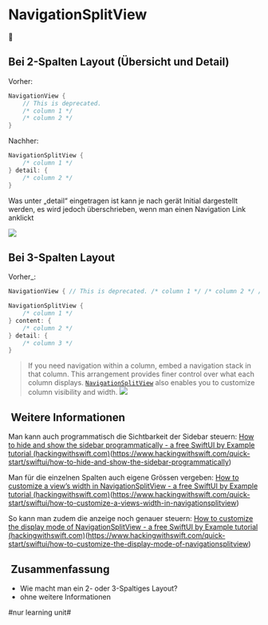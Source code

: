 # NavigationSplitView
🧭

## Bei 2-Spalten Layout (Übersicht und Detail)

Vorher:

```swift
NavigationView {
	// This is deprecated.
	/* column 1 */
	/* column 2 */
}
```

Nachher:

```swift
NavigationSplitView {
	/* column 1 */
} detail: {
	/* column 2 */
}
```

Was unter „detail“ eingetragen ist kann je nach gerät Initial dargestellt werden, es wird jedoch überschrieben, wenn man einen Navigation Link anklickt

![][image-1]

## Bei 3-Spalten Layout

Vorher\_:

```swift
NavigationView { // This is deprecated. /* column 1 */ /* column 2 */ /* column 3 */}
```

```swift
NavigationSplitView { 
	/* column 1 */
} content: { 
	/* column 2 */
} detail: {
	/* column 3 */
}
```

> If you need navigation within a column, embed a navigation stack in that column. This arrangement provides finer control over what each column displays.  [`NavigationSplitView`][1]  also enables you to customize column visibility and width.
![][image-2]

##  Weitere Informationen

Man kann auch programmatisch die Sichtbarkeit der Sidebar steuern: [How to hide and show the sidebar programmatically - a free SwiftUI by Example tutorial (hackingwithswift.com)]()(https://www.hackingwithswift.com/quick-start/swiftui/how-to-hide-and-show-the-sidebar-programmatically)


Man für die einzelnen Spalten auch eigene Grössen vergeben: [How to customize a view’s width in NavigationSplitView - a free SwiftUI by Example tutorial (hackingwithswift.com)]()(https://www.hackingwithswift.com/quick-start/swiftui/how-to-customize-a-views-width-in-navigationsplitview)

So kann man zudem die anzeige noch genauer steuern: [How to customize the display mode of NavigationSplitView - a free SwiftUI by Example tutorial (hackingwithswift.com)]()(https://www.hackingwithswift.com/quick-start/swiftui/how-to-customize-the-display-mode-of-navigationsplitview)


##  Zusammenfassung
- Wie macht man ein 2- oder 3-Spaltiges Layout?
- ohne weitere Informationen



[1]:	https://developer.apple.com/documentation/swiftui/navigationsplitview


[image-1]:	assets/DraggedImage.tiff
[image-2]:	assets/Bildschirm%C2%ADfoto%202023-01-17%20um%2018.45.25.png

#nur learning unit#